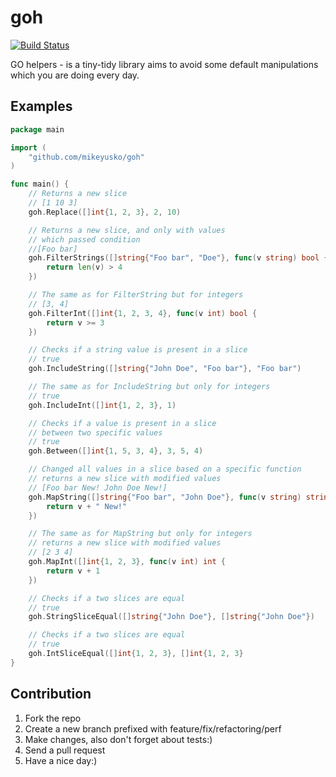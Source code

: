 # goh
[![Build Status](https://travis-ci.org/mikeyusko/goh.svg?branch=master)](https://travis-ci.org/mikeyusko/goh)


GO helpers - is a tiny-tidy library aims to avoid some default manipulations which you are doing every day.


## Examples

```go
package main

import (
	"github.com/mikeyusko/goh"
)

func main() {
	// Returns a new slice
	// [1 10 3]
	goh.Replace([]int{1, 2, 3}, 2, 10)

	// Returns a new slice, and only with values
	// which passed condition
	//[Foo bar]
	goh.FilterStrings([]string{"Foo bar", "Doe"}, func(v string) bool {
		return len(v) > 4
	})

	// The same as for FilterString but for integers
	// [3, 4]
	goh.FilterInt([]int{1, 2, 3, 4}, func(v int) bool {
		return v >= 3
	})

	// Checks if a string value is present in a slice
	// true
	goh.IncludeString([]string{"John Doe", "Foo bar"}, "Foo bar")

	// The same as for IncludeString but only for integers
	// true
	goh.IncludeInt([]int{1, 2, 3}, 1)

	// Checks if a value is present in a slice
	// between two specific values
	// true
	goh.Between([]int{1, 5, 3, 4}, 3, 5, 4)

	// Changed all values in a slice based on a specific function
	// returns a new slice with modified values
	// [Foo bar New! John Doe New!]
	goh.MapString([]string{"Foo bar", "John Doe"}, func(v string) string {
		return v + " New!"
	})

	// The same as for MapString but only for integers
	// returns a new slice with modified values
	// [2 3 4]
	goh.MapInt([]int{1, 2, 3}, func(v int) int {
		return v + 1
	})

	// Checks if a two slices are equal
	// true
	goh.StringSliceEqual([]string{"John Doe"}, []string{"John Doe"})

	// Checks if a two slices are equal
	// true
	goh.IntSliceEqual([]int{1, 2, 3}, []int{1, 2, 3}
}
```

## Contribution

1. Fork the repo
2. Create a new branch prefixed with feature/fix/refactoring/perf
3. Make changes, also don't forget about tests:)
4. Send a pull request
5. Have a nice day:)
